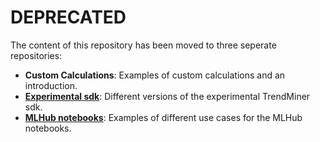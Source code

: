 # DEPRECATED
The content of this repository has been moved to three seperate repositories:
- **Custom Calculations**: Examples of custom calculations and an introduction.
- [**Experimental sdk**](https://github.com/TrendMinerCS/sdk): Different versions of the experimental TrendMiner sdk.
- [**MLHub notebooks**](): Examples of different use cases for the MLHub notebooks.
